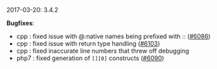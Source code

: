 2017-03-20: 3.4.2

__Bugfixes__:

* cpp : fixed issue with @:native names being prefixed with :: ([#6086](https://github.com/HaxeFoundation/haxe/issues/6086))
* cpp : fixed issue with return type handling ([#6103](https://github.com/HaxeFoundation/haxe/issues/6103))
* cpp : fixed inaccurate line numbers that threw off debugging
* php7 : fixed generation of `[][0]` constructs ([#6090](https://github.com/HaxeFoundation/haxe/issues/6090))